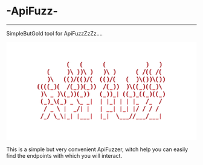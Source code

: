 # -ApiFuzz-
--------------------------------------
SimpleButGold tool for ApiFuzzZzZz.... 

![Image alt](https://github.com/Katastrofa0/-ApiFuzz-/blob/main/12.png)

This is a simple but very convenient ApiFuzzer, witch help you can easily find the endpoints with which you will interact.

